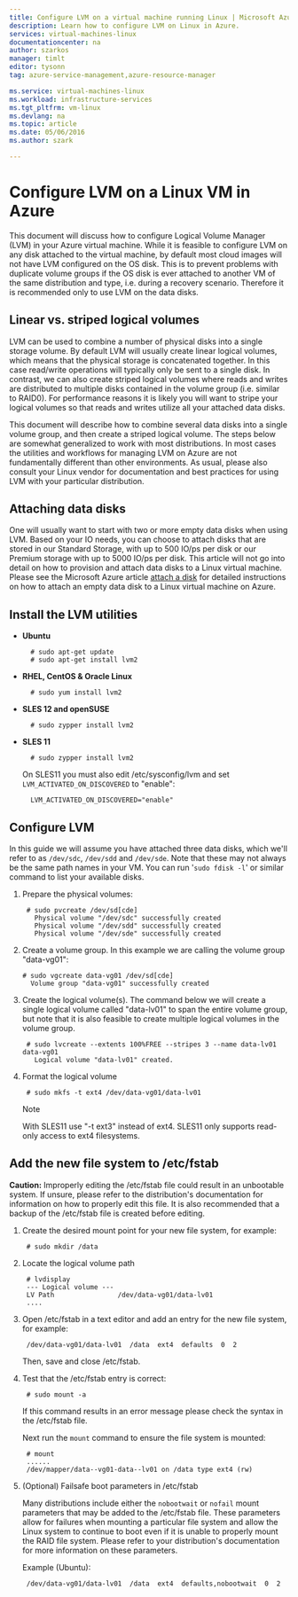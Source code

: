 ```yaml
---
title: Configure LVM on a virtual machine running Linux | Microsoft Azure
description: Learn how to configure LVM on Linux in Azure.
services: virtual-machines-linux
documentationcenter: na
author: szarkos
manager: timlt
editor: tysonn
tag: azure-service-management,azure-resource-manager

ms.service: virtual-machines-linux
ms.workload: infrastructure-services
ms.tgt_pltfrm: vm-linux
ms.devlang: na
ms.topic: article
ms.date: 05/06/2016
ms.author: szark

---
```

# Configure LVM on a Linux VM in Azure
This document will discuss how to configure Logical Volume Manager (LVM) in your Azure virtual machine. While it is feasible to configure LVM on any disk attached to the virtual machine, by default most cloud images will not have LVM configured on the OS disk. This is to prevent problems with duplicate volume groups if the OS disk is ever attached to another VM of the same distribution and type, i.e. during a recovery scenario. Therefore it is recommended only to use LVM on the data disks.

## Linear vs. striped logical volumes
LVM can be used to combine a number of physical disks into a single storage volume. By default LVM will usually create linear logical volumes, which means that the physical storage is concatenated together. In this case read/write operations will typically only be sent to a single disk. In contrast, we can also create striped logical volumes where reads and writes are distributed to multiple disks contained in the volume group (i.e. similar to RAID0). For performance reasons it is likely you will want to stripe your logical volumes so that reads and writes utilize all your attached data disks.

This document will describe how to combine several data disks into a single volume group, and then create a striped logical volume. The steps below are somewhat generalized to work with most distributions. In most cases the utilities and workflows for managing LVM on Azure are not fundamentally different than other environments. As usual, please also consult your Linux vendor for documentation and best practices for using LVM with your particular distribution.

## Attaching data disks
One will usually want to start with two or more empty data disks when using LVM. Based on your IO needs, you can choose to attach disks that are stored in our Standard Storage, with up to 500 IO/ps per disk or our Premium storage with up to 5000 IO/ps per disk. This article will not go into detail on how to provision and attach data disks to a Linux virtual machine. Please see the Microsoft Azure article [attach a disk](virtual-machines-linux-add-disk.md) for detailed instructions on how to attach an empty data disk to a Linux virtual machine on Azure.

## Install the LVM utilities
* **Ubuntu**
  
        # sudo apt-get update
        # sudo apt-get install lvm2
* **RHEL, CentOS & Oracle Linux**
  
        # sudo yum install lvm2
* **SLES 12 and openSUSE**
  
        # sudo zypper install lvm2
* **SLES 11**
  
        # sudo zypper install lvm2
  
    On SLES11 you must also edit /etc/sysconfig/lvm and set `LVM_ACTIVATED_ON_DISCOVERED` to "enable":
  
        LVM_ACTIVATED_ON_DISCOVERED="enable" 

## Configure LVM
In this guide we will assume you have attached three data disks, which we'll refer to as `/dev/sdc`, `/dev/sdd` and `/dev/sde`. Note that these may not always be the same path names in your VM. You can run '`sudo fdisk -l`' or similar command to list your available disks.

1. Prepare the physical volumes:
   
        # sudo pvcreate /dev/sd[cde]
          Physical volume "/dev/sdc" successfully created
          Physical volume "/dev/sdd" successfully created
          Physical volume "/dev/sde" successfully created
2. Create a volume group. In this example we are calling the volume group "data-vg01":
   
       # sudo vgcreate data-vg01 /dev/sd[cde]
         Volume group "data-vg01" successfully created
3. Create the logical volume(s). The command below we will create a single logical volume called "data-lv01" to span the entire volume group, but note that it is also feasible to create multiple logical volumes in the volume group.
   
        # sudo lvcreate --extents 100%FREE --stripes 3 --name data-lv01 data-vg01
          Logical volume "data-lv01" created.
4. Format the logical volume
   
        # sudo mkfs -t ext4 /dev/data-vg01/data-lv01
   
   > [!NOTE]
   > With SLES11 use "-t ext3" instead of ext4. SLES11 only supports read-only access to ext4 filesystems.
   > 
   > 
   > 

## Add the new file system to /etc/fstab
**Caution:** Improperly editing the /etc/fstab file could result in an unbootable system. If unsure, please refer to the distribution's documentation for information on how to properly edit this file. It is also recommended that a backup of the /etc/fstab file is created before editing.

1. Create the desired mount point for your new file system, for example:
   
        # sudo mkdir /data
2. Locate the logical volume path
   
        # lvdisplay
        --- Logical volume ---
        LV Path                /dev/data-vg01/data-lv01
        ....
3. Open /etc/fstab in a text editor and add an entry for the new file system, for example:
   
        /dev/data-vg01/data-lv01  /data  ext4  defaults  0  2
   
    Then, save and close /etc/fstab.
4. Test that the /etc/fstab entry is correct:
   
        # sudo mount -a
   
    If this command results in an error message please check the syntax in the /etc/fstab file.
   
    Next run the `mount` command to ensure the file system is mounted:
   
        # mount
        ......
        /dev/mapper/data--vg01-data--lv01 on /data type ext4 (rw)
5. (Optional) Failsafe boot parameters in /etc/fstab
   
    Many distributions include either the `nobootwait` or `nofail` mount parameters that may be added to the /etc/fstab file. These parameters allow for failures when mounting a particular file system and allow the Linux system to continue to boot even if it is unable to properly mount the RAID file system. Please refer to your distribution's documentation for more information on these parameters.
   
    Example (Ubuntu):
   
        /dev/data-vg01/data-lv01  /data  ext4  defaults,nobootwait  0  2

